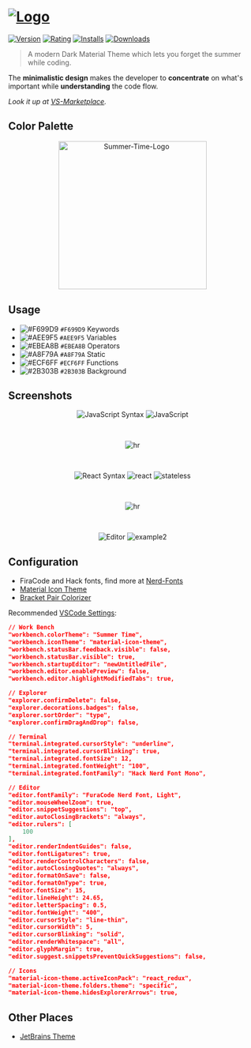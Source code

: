 # [![Logo](https://user-images.githubusercontent.com/27515937/52951387-5a008e00-338a-11e9-87c7-49f3ca3b539d.png)](https://marketplace.visualstudio.com/items?itemName=DennisVash.summer-time#overview)

[![Version](https://vsmarketplacebadge.apphb.com/version-short/DennisVash.summer-time.svg?subject=Summer%20Time&colorA=2B303B&colorB=A8F79A)](https://marketplace.visualstudio.com/items?itemName=DennisVash.summer-time) [![Rating](https://vsmarketplacebadge.apphb.com/rating/DennisVash.summer-time.svg?label=Ratings&colorA=2B303B&colorB=AEE9F5)](https://marketplace.visualstudio.com/items?itemName=DennisVash.summer-time) [![Installs](https://vsmarketplacebadge.apphb.com/installs/DennisVash.summer-time.svg?label=Installs&colorA=2B303B&colorB=F699D9)](https://marketplace.visualstudio.com/items?itemName=DennisVash.summer-time) [![Downloads](https://vsmarketplacebadge.apphb.com/downloads/DennisVash.summer-time.svg?label=Downloads&colorA=2B303B&colorB=EBEA8B)](https://marketplace.visualstudio.com/items?itemName=DennisVash.summer-time)

> A modern Dark Material Theme which lets you forget the summer while coding.

The **minimalistic design** makes the developer to **concentrate** on what's important while **understanding** the code flow.

*Look it up at [VS-Marketplace](https://marketplace.visualstudio.com/items?itemName=DennisVash.summer-time#overview).*

## Color Palette

<div align="center">
    <a>
        <img src="https://user-images.githubusercontent.com/27515937/52947285-f4f36b00-337e-11e9-9d42-06537443c648.png" alt="Summer-Time-Logo" width="300px" />
    </a>
</div>

## Usage

- ![#F699D9](https://placehold.it/15/F699D9/000000?text=+) `#F699D9` Keywords
- ![#AEE9F5](https://placehold.it/15/AEE9F5/000000?text=+) `#AEE9F5` Variables
- ![#EBEA8B](https://placehold.it/15/EBEA8B/000000?text=+) `#EBEA8B` Operators
- ![#A8F79A](https://placehold.it/15/A8F79A/000000?text=+) `#A8F79A` Static
- ![#ECF6FF](https://placehold.it/15/ECF6FF/000000?text=+) `#ECF6FF` Functions
- ![#2B303B](https://placehold.it/15/2B303B/000000?text=+) `#2B303B` Background

## Screenshots

<div align="center">

![JavaScript Syntax](https://img.shields.io/badge/SYNTAX-JavaScript-gray.svg?colorB=F699D9)
![JavaScript](images/example-syntax-js.png)

<br>

![hr](images/hr.png)

<br>

![React Syntax](https://img.shields.io/badge/SYNTAX-React-gray.svg?colorB=F699D9)
![react](images/example-syntax-react.png)
![stateless](/images/example-stateless.png)

<br>

![hr](images/hr.png)

<br>

![Editor](https://img.shields.io/badge/EDITOR-View-gray.svg?colorB=F699D9)
![example2](/images/example-editor-js.png)

</div>

## Configuration

- FiraCode and Hack fonts, find more at [Nerd-Fonts](https://github.com/ryanoasis/nerd-fonts)
- [Material Icon Theme](https://marketplace.visualstudio.com/items?itemName=DennisVash.summer-time)
- [Bracket Pair Colorizer](https://marketplace.visualstudio.com/items?itemName=CoenraadS.bracket-pair-colorizer)

Recommended [VSCode Settings](https://code.visualstudio.com/docs/getstarted/settings):

```json
// Work Bench
"workbench.colorTheme": "Summer Time",
"workbench.iconTheme": "material-icon-theme",
"workbench.statusBar.feedback.visible": false,
"workbench.statusBar.visible": true,
"workbench.startupEditor": "newUntitledFile",
"workbench.editor.enablePreview": false,
"workbench.editor.highlightModifiedTabs": true,

// Explorer
"explorer.confirmDelete": false,
"explorer.decorations.badges": false,
"explorer.sortOrder": "type",
"explorer.confirmDragAndDrop": false,

// Terminal
"terminal.integrated.cursorStyle": "underline",
"terminal.integrated.cursorBlinking": true,
"terminal.integrated.fontSize": 12,
"terminal.integrated.fontWeight": "100",
"terminal.integrated.fontFamily": "Hack Nerd Font Mono",

// Editor
"editor.fontFamily": "FuraCode Nerd Font, Light",
"editor.mouseWheelZoom": true,
"editor.snippetSuggestions": "top",
"editor.autoClosingBrackets": "always",
"editor.rulers": [
    100
],
"editor.renderIndentGuides": false,
"editor.fontLigatures": true,
"editor.renderControlCharacters": false,
"editor.autoClosingQuotes": "always",
"editor.formatOnSave": false,
"editor.formatOnType": true,
"editor.fontSize": 15,
"editor.lineHeight": 24.65,
"editor.letterSpacing": 0.5,
"editor.fontWeight": "400",
"editor.cursorStyle": "line-thin",
"editor.cursorWidth": 5,
"editor.cursorBlinking": "solid",
"editor.renderWhitespace": "all",
"editor.glyphMargin": true,
"editor.suggest.snippetsPreventQuickSuggestions": false,

// Icons
"material-icon-theme.activeIconPack": "react_redux",
"material-icon-theme.folders.theme": "specific",
"material-icon-theme.hidesExplorerArrows": true,
```

## Other Places

- [ JetBrains Theme](https://github.com/denvash/summer-time-theme-jetbrains)
